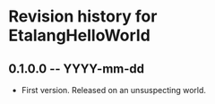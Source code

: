 # Revision history for EtalangHelloWorld

## 0.1.0.0  -- YYYY-mm-dd

* First version. Released on an unsuspecting world.
